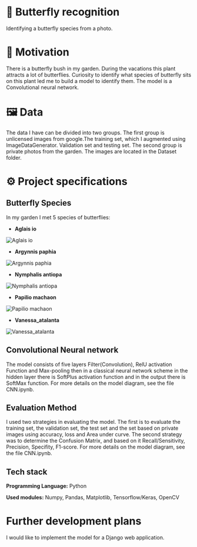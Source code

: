 # 🦋 Butterfly recognition 
Identifying a butterfly species from a photo.

# 🌿 Motivation
There is a butterfly bush in my garden. 
During the vacations this plant attracts a lot of butterflies. 
Curiosity to identify what species of butterfly sits on this plant led me to build a model to identify them.
The model is a Convolutional neural network.
# 🖼️ Data
The data I have can be divided into two groups. 
The first group is unlicensed images from google.The training set, 
which I augmented using ImageDataGenerator. 
Validation set and testing set. 
The second group is private photos from the garden.
The images are located in the Dataset folder.
# ⚙️ Project specifications
## Butterfly Species
In my garden I met 5 species of butterflies:

* **Aglais io**

![Aglais io](https://github.com/Czarstoon/Identifying-butterflies-/blob/main/Dataset/Train/Aglais_io_1.jpg)
* **Argynnis paphia**   

![Argynnis paphia](https://github.com/Czarstoon/Identifying-butterflies-/blob/main/Dataset/Train/Argynnis_paphia_1.jpg)
* **Nymphalis antiopa**

![Nymphalis antiopa](https://github.com/Czarstoon/Identifying-butterflies-/blob/main/Dataset/Train/Nymphalis_antiopa_1.jpg)
* **Papilio machaon**

![Papilio machaon](https://github.com/Czarstoon/Identifying-butterflies-/blob/main/Dataset/Train/Papilio_machaon_1.jpg)
* **Vanessa_atalanta**

![Vanessa_atalanta](https://github.com/Czarstoon/Identifying-butterflies-/blob/main/Dataset/Train/Vanessa_atalanta_1.jpg)
## Convolutional Neural network
The model consists of five layers Filter(Convolution), 
RelU activation Function and Max-pooling then in a classical neural network scheme in the hidden 
layer there is SoftPlus activation function and in the output there is SoftMax function.
For more details on the model diagram, see the file CNN.ipynb.
## Evaluation Method
I used two strategies in evaluating the model. 
The first is to evaluate the training set, the validation set, 
the test set and the set based on private images using accuracy, 
loss and Area under curve. The second strategy was to determine 
the Confusion Matrix, and based on it Recall/Sensitivity, 
Precision, Specifity, F1-score.
For more details on the model diagram, see the file CNN.ipynb.
## Tech stack
**Programming Language:** Python

**Used modules:** Numpy, Pandas, Matplotlib, Tensorflow/Keras, OpenCV
# Further development plans
I would like to implement the model for a Django web application.

